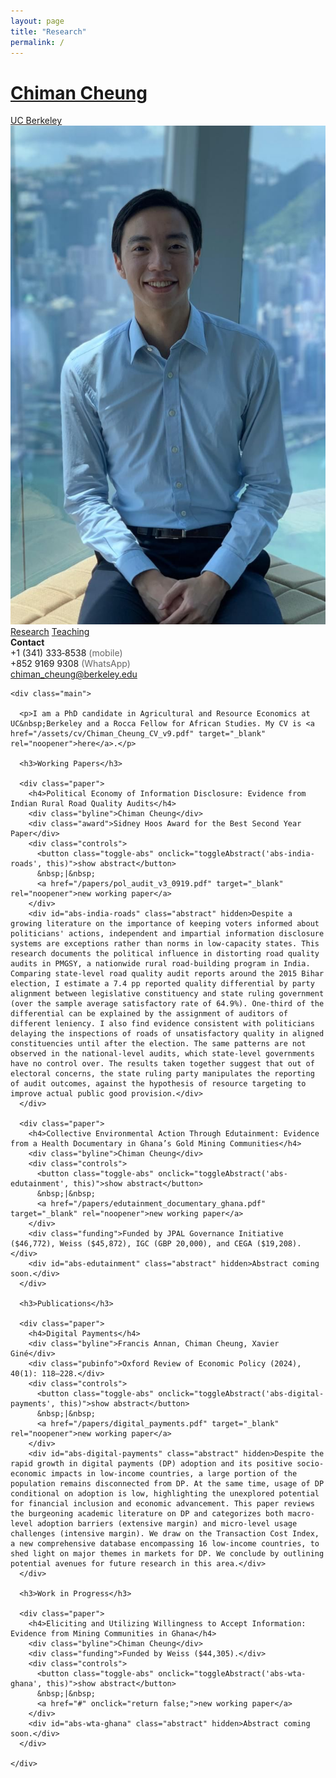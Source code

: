 ```yaml
---
layout: page
title: "Research"
permalink: /
---
```


<link rel="stylesheet" href="/assets/css/styles.css"/>

<div class="container">

  <div class="header">
    <h1><a href="/">Chiman Cheung</a></h1>
    <div class="affil"><a href="https://are.berkeley.edu/" target="_blank" rel="noopener">UC Berkeley</a></div>
  </div>

  <div class="grid">
    <div class="sidebar">
      <img src="/assets/img/headshot.jpg" alt="Headshot of Chiman Cheung">
      <div class="links">
        <a href="/">Research</a>
        <a href="/teaching/">Teaching</a>
      </div>
      <div class="contact">
        <div><strong>Contact</strong></div>
        <div>+1 (341) 333‑8538 <span style="color:#666;">(mobile)</span></div>
        <div>+852 9169 9308 <span style="color:#666;">(WhatsApp)</span></div>
        <div><a href="mailto:chiman_cheung@berkeley.edu">chiman_cheung@berkeley.edu</a></div>
      </div>
    </div>

    <div class="main">

      <p>I am a PhD candidate in Agricultural and Resource Economics at UC&nbsp;Berkeley and a Rocca Fellow for African Studies. My CV is <a href="/assets/cv/Chiman_Cheung_CV_v9.pdf" target="_blank" rel="noopener">here</a>.</p>

      <h3>Working Papers</h3>

      <div class="paper">
        <h4>Political Economy of Information Disclosure: Evidence from Indian Rural Road Quality Audits</h4>
        <div class="byline">Chiman Cheung</div>
        <div class="award">Sidney Hoos Award for the Best Second Year Paper</div>
        <div class="controls">
          <button class="toggle-abs" onclick="toggleAbstract('abs-india-roads', this)">show abstract</button>
          &nbsp;|&nbsp;
          <a href="/papers/pol_audit_v3_0919.pdf" target="_blank" rel="noopener">new working paper</a>
        </div>
        <div id="abs-india-roads" class="abstract" hidden>Despite a growing literature on the importance of keeping voters informed about politicians' actions, independent and impartial information disclosure systems are exceptions rather than norms in low-capacity states. This research documents the political influence in distorting road quality audits in PMGSY, a nationwide rural road-building program in India. Comparing state-level road quality audit reports around the 2015 Bihar election, I estimate a 7.4 pp reported quality differential by party alignment between legislative constituency and state ruling government (over the sample average satisfactory rate of 64.9%). One-third of the differential can be explained by the assignment of auditors of different leniency. I also find evidence consistent with politicians delaying the inspections of roads of unsatisfactory quality in aligned constituencies until after the election. The same patterns are not observed in the national-level audits, which state-level governments have no control over. The results taken together suggest that out of electoral concerns, the state ruling party manipulates the reporting of audit outcomes, against the hypothesis of resource targeting to improve actual public good provision.</div>
      </div>

      <div class="paper">
        <h4>Collective Environmental Action Through Edutainment: Evidence from a Health Documentary in Ghana’s Gold Mining Communities</h4>
        <div class="byline">Chiman Cheung</div>
        <div class="controls">
          <button class="toggle-abs" onclick="toggleAbstract('abs-edutainment', this)">show abstract</button>
          &nbsp;|&nbsp;
          <a href="/papers/edutainment_documentary_ghana.pdf" target="_blank" rel="noopener">new working paper</a>
        </div>
        <div class="funding">Funded by JPAL Governance Initiative ($46,772), Weiss ($45,872), IGC (GBP 20,000), and CEGA ($19,208).</div>
        <div id="abs-edutainment" class="abstract" hidden>Abstract coming soon.</div>
      </div>

      <h3>Publications</h3>

      <div class="paper">
        <h4>Digital Payments</h4>
        <div class="byline">Francis Annan, Chiman Cheung, Xavier Giné</div>
        <div class="pubinfo">Oxford Review of Economic Policy (2024), 40(1): 118–228.</div>
        <div class="controls">
          <button class="toggle-abs" onclick="toggleAbstract('abs-digital-payments', this)">show abstract</button>
          &nbsp;|&nbsp;
          <a href="/papers/digital_payments.pdf" target="_blank" rel="noopener">new working paper</a>
        </div>
        <div id="abs-digital-payments" class="abstract" hidden>Despite the rapid growth in digital payments (DP) adoption and its positive socio-economic impacts in low-income countries, a large portion of the population remains disconnected from DP. At the same time, usage of DP conditional on adoption is low, highlighting the unexplored potential for financial inclusion and economic advancement. This paper reviews the burgeoning academic literature on DP and categorizes both macro-level adoption barriers (extensive margin) and micro-level usage challenges (intensive margin). We draw on the Transaction Cost Index, a new comprehensive database encompassing 16 low-income countries, to shed light on major themes in markets for DP. We conclude by outlining potential avenues for future research in this area.</div>
      </div>

      <h3>Work in Progress</h3>

      <div class="paper">
        <h4>Eliciting and Utilizing Willingness to Accept Information: Evidence from Mining Communities in Ghana</h4>
        <div class="byline">Chiman Cheung</div>
        <div class="funding">Funded by Weiss ($44,305).</div>
        <div class="controls">
          <button class="toggle-abs" onclick="toggleAbstract('abs-wta-ghana', this)">show abstract</button>
          &nbsp;|&nbsp;
          <a href="#" onclick="return false;">new working paper</a>
        </div>
        <div id="abs-wta-ghana" class="abstract" hidden>Abstract coming soon.</div>
      </div>

    </div>
  </div>
</div>

<script src="/assets/js/toggle.js"></script>

